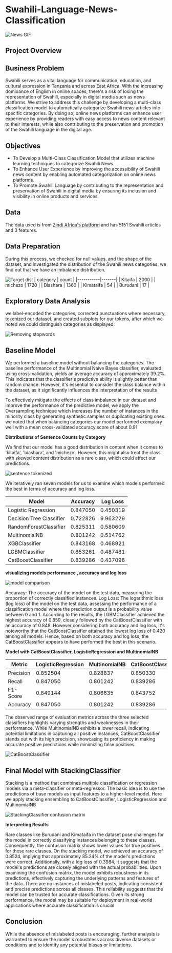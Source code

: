 # Swahili-Language-News-Classification
<img src="News.gif" alt="News GIF" style="max-height: 2630px;">


## Project Overview

## Business Problem

Swahili serves as a vital language for communication, education, and cultural expression in Tanzania and across East Africa. With the increasing dominance of English in online spaces, there's a risk of losing the representation of Swahili, especially in digital media such as news platforms. We strive to address this challenge by developing a multi-class classification model to automatically categorize Swahili news articles into specific categories. By doing so, online news platforms can enhance user experience by providing readers with easy access to news content relevant to their interests, while also contributing to the preservation and promotion of the Swahili language in the digital age.
## Objectives
* To Develop a Multi-Class Classification Model that utilizes machine learning techniques to categorize Swahili News.
* To Enhance User Experience by improving the accessibility of Swahili news content by enabling automated categorization on online news platforms.
* To Promote Swahili Language by contributing to the representation and preservation of Swahili in digital media by ensuring its inclusion and visibility in online products and services.
## Data
The data used is from [Zindi Africa's platform]( https://zindi.africa/hackathons/swahili-news-classification-challenge/data.) and has 5151 Swahili articles and 3 features.

## Data Preparation
During this process, we checked for null values, and the shape of the dataset, and investigated the distribution of the Swahili news categories. we find out that we have an imbalance distribution.




![Target dist](https://github.com/JohnNkakuyia/Swahili-Language-News-Classification-/blob/main/images/target_dist.jpg) 
| category  | count |
|-----------|-------|
| Kitaifa   | 2000  |
| michezo   | 1720  |
| Biashara  | 1360  |
| Kimataifa | 54    |
| Burudani  | 17    |

## Exploratory Data Analysis
we label-encoded the categories, corrected punctuations where necessary, tokenized our dataset, and created subplots for our tokens, after which we noted we could distinguish categories as displayed. 

![Removing stopwords](https://github.com/JohnNkakuyia/Swahili-Language-News-Classification-/blob/main/images/No_stopwords.jpg)

## Baseline Model
We performed a baseline model without balancing the categories. The baseline performance of the Multinomial Naive Bayes classifier, evaluated using cross-validation, yields an average accuracy of approximately 39.2%. This indicates that the classifier's predictive ability is slightly better than random chance. However, it's essential to consider the class balance within the dataset, as it significantly influences the interpretation of the results

To effectively mitigate the effects of class imbalance in our dataset and improve the
performance of the predictive model, we apply the Oversampling technique which Increases the
number of instances in the minority class by generating synthetic samples or duplicating
existing ones. we noted that when balancing categories our model performed exemplary well with a mean cross-validated accuracy score of about 0.91

**Distributions of Sentence Counts by Category**

We find that our model has a good distribution in content when it comes to 'kitaifa', 'biashara',
and 'michezo'. However, this might also treat the class with skewed content distribution as a
rare class, which could affect our predictions.

![sentence tokenized](https://github.com/JohnNkakuyia/Swahili-Language-News-Classification-/blob/main/images/Sentence_token.jpg)

We iteratively ran seven models for us to examine which models performed the best in terms of accuracy and log loss.

|    Model                   | Accuracy | Log Loss |
|---------------------------|----------|----------|
| Logistic Regression       | 0.847050 | 0.450319 |
| Decision Tree Classifier  | 0.722826 | 9.963229 |
| RandomForestClassifier    | 0.825311 | 0.580609 |
| MultinomialNB             | 0.801242 | 0.514762 |
| XGBClassifier             | 0.843168 | 0.468921 |
| LGBMClassifier            | 0.853261 | 0.487481 |
| CatBoostClassifier        | 0.839286 | 0.437096 |


**visualizing models performance , accuracy and log loss**

![model comparison](https://github.com/JohnNkakuyia/Swahili-Language-News-Classification-/blob/main/images/model_comparison.jpg)

Accuracy: The accuracy of the model on the test data, measuring the proportion of correctly
classified instances. Log Loss: The logarithmic loss (log loss) of the model on the test data,
assessing the performance of a classification model where the prediction output is a probability
value between 0 and 1. According to the results, the LGBMClassifier achieved the highest
accuracy of 0.859, closely followed by the CatBoostClassifier with an accuracy of 0.848. However,considering both accuracy and log loss, it's noteworthy that the CatBoostClassifier attained the
lowest log loss of 0.420 among all models.
Hence, based on both accuracy and log loss, the CatBoostClassifier appears to have performed
the best in this scenario.

**Model with CatBoostClassifier, LogisticRegression and MultinomialNB**

| Metric    | LogisticRegression | MultinomialNB | CatBoostClassifier |
|-----------|--------------------|---------------|--------------------|
| Precision | 0.852504           | 0.828837      | 0.850330           |
| Recall    | 0.847050           | 0.801242      | 0.839286           |
| F1-Score  | 0.849144           | 0.806635      | 0.843752           |
| Accuracy  | 0.847050           | 0.801242      | 0.839286           |



The observed range of evaluation metrics across the three selected classifiers highlights varying
strengths and weaknesses in their performance. While MultinomialNB exhibits a lower recall,
indicating potential limitations in capturing all positive instances, CatBoostClassifier stands out
with its high precision, showcasing its proficiency in making accurate positive predictions while
minimizing false positives.

![CatBoostClassifier](https://github.com/JohnNkakuyia/Swahili-Language-News-Classification-/blob/main/images/catboost_matrix.jpg)

## Final Model with StackingClassifier 
Stacking is a method that combines multiple classification or regression models via a meta-classifier or meta-regressor. The basic idea is to use the predictions of base models as input features to a higher-level model. Here we apply stacking ensembling to CatBoostClassifier, LogisticRegression and MultinomialNB

![StackingClassifier confusion matrix](https://github.com/JohnNkakuyia/Swahili-Language-News-Classification-/blob/main/images/final_confusion_matrix.jpg)

**Interpreting Results**

Rare classes like Burudani and Kimataifa in the dataset pose challenges for the model in
correctly classifying instances belonging to these classes. Consequently, the confusion matrix
shows lower values for true positives for these rare classes.
On the stacking model, we achieved an accuracy of 0.8524, implying that approximately 85.24%
of the model's predictions were correct. Additionally, with a log loss of 0.3984, it suggests that
the model's predictions are closely aligned with the actual probabilities.
Upon examining the confusion matrix, the model exhibits robustness in its predictions,
effectively capturing the underlying patterns and features of the data. There are no instances of
mislabeled posts, indicating consistent and precise predictions across all classes. This reliability
suggests that the model can be trusted for accurate classifications. Given its strong
performance, the model may be suitable for deployment in real-world applications where
accurate classification is crucial

## Conclusion 
While the absence of mislabeled posts is encouraging, further analysis is warranted to ensure
the model's robustness across diverse datasets or conditions and to identify any potential biases
or limitations.




